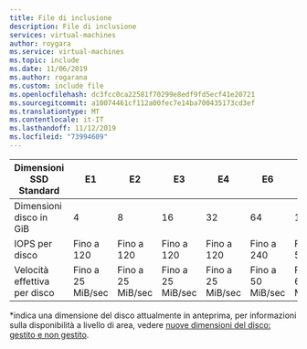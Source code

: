 ```yaml
---
title: File di inclusione
description: File di inclusione
services: virtual-machines
author: roygara
ms.service: virtual-machines
ms.topic: include
ms.date: 11/06/2019
ms.author: rogarana
ms.custom: include file
ms.openlocfilehash: dc3fcc0ca22581f70299e8edf9fd5ecf41e20721
ms.sourcegitcommit: a10074461cf112a00fec7e14ba700435173cd3ef
ms.translationtype: MT
ms.contentlocale: it-IT
ms.lasthandoff: 11/12/2019
ms.locfileid: "73994609"
---
```

| Dimensioni SSD Standard | E1 | E2 | E3 | E4 | E6 | E10 | E15 | E20 | E30 | E40 | E50 | E60 | E70 | E80 |
|--------------------|----|----|----|----|----|-----|-----|-----|-----|-----|-----|------|------|------|
| Dimensioni disco in GiB | 4 | 8 | 16 | 32 | 64 | 128 | 256 | 512 | 1024 | 2\.048 | 4\.096 | 8\.192 | 16.384 | 32.767 |
| IOPS per disco | Fino a 120 | Fino a 120 | Fino a 120 | Fino a 120 | Fino a 240 | Fino a 500 | Fino a 500 | Fino a 500 | Fino a 500 | Fino a 500 | Fino a 500 | Fino a 2.000 | Fino a 4.000 | Fino a 6.000 |
| Velocità effettiva per disco |  Fino a 25 MiB/sec | Fino a 25 MiB/sec | Fino a 25 MiB/sec | Fino a 25 MiB/sec |  Fino a 50 MiB/sec  |  Fino a 60 MiB/sec | Fino a 60 MiB/sec | Fino a 60 MiB/sec | Fino a 60 MiB/sec | Fino a 60 MiB/sec | Fino a 60 MiB/sec| Fino a 400 MiB/sec |  Fino a 600 MiB/sec | Fino a 750 MiB/sec |

\*indica una dimensione del disco attualmente in anteprima, per informazioni sulla disponibilità a livello di area, vedere [nuove dimensioni del disco: gestito e non gestito](https://docs.microsoft.com/azure/virtual-machines/linux/faq-for-disks#new-disk-sizes-managed-and-unmanaged).